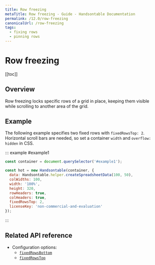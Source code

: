 ```yaml
---
title: Row freezing
metaTitle: Row freezing - Guide - Handsontable Documentation
permalink: /12.0/row-freezing
canonicalUrl: /row-freezing
tags:
  - fixing rows
  - pinning rows
---
```


# Row freezing

[[toc]]

## Overview
Row freezing locks specific rows of a grid in place, keeping them visible while scrolling to another area of the grid.

## Example

The following example specifies two fixed rows with `fixedRowsTop: 2`. Horizontal scroll bars are needed, so set a container `width` and `overflow: hidden` in CSS.

::: example #example1
```js
const container = document.querySelector('#example1');

const hot = new Handsontable(container, {
  data: Handsontable.helper.createSpreadsheetData(100, 50),
  colWidths: 100,
  width: '100%',
  height: 320,
  rowHeaders: true,
  colHeaders: true,
  fixedRowsTop: 2,
  licenseKey: 'non-commercial-and-evaluation'
});
```
:::

## Related API reference

- Configuration options:
  - [`fixedRowsBottom`](@/api/options.md#fixedrowsbottom)
  - [`fixedRowsTop`](@/api/options.md#fixedrowstop)
